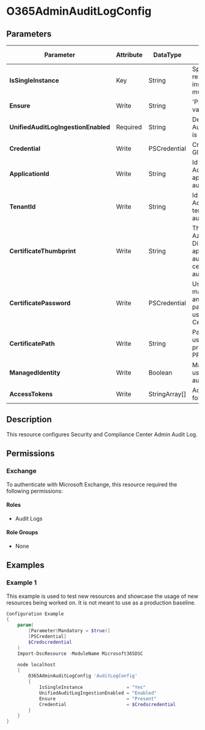 ﻿# O365AdminAuditLogConfig

## Parameters

| Parameter | Attribute | DataType | Description | Allowed Values |
| --- | --- | --- | --- | --- |
| **IsSingleInstance** | Key | String | Specifies the resource is a single instance, the value must be 'Yes' | `Yes` |
| **Ensure** | Write | String | 'Present' is the only value accepted. | `Present` |
| **UnifiedAuditLogIngestionEnabled** | Required | String | Determins if Unified Audit Log Ingestion is enabled | `Enabled`, `Disabled` |
| **Credential** | Write | PSCredential | Credentials of the Global Admin | |
| **ApplicationId** | Write | String | Id of the Azure Active Directory application to authenticate with. | |
| **TenantId** | Write | String | Id of the Azure Active Directory tenant used for authentication. | |
| **CertificateThumbprint** | Write | String | Thumbprint of the Azure Active Directory application's authentication certificate to use for authentication. | |
| **CertificatePassword** | Write | PSCredential | Username can be made up to anything but password will be used for CertificatePassword | |
| **CertificatePath** | Write | String | Path to certificate used in service principal usually a PFX file. | |
| **ManagedIdentity** | Write | Boolean | Managed ID being used for authentication. | |
| **AccessTokens** | Write | StringArray[] | Access token used for authentication. | |

## Description

This resource configures Security and Compliance Center Admin Audit Log.

## Permissions

### Exchange

To authenticate with Microsoft Exchange, this resource required the following permissions:

#### Roles

- Audit Logs

#### Role Groups

- None

## Examples

### Example 1

This example is used to test new resources and showcase the usage of new resources being worked on.
It is not meant to use as a production baseline.

```powershell
Configuration Example
{
    param(
        [Parameter(Mandatory = $true)]
        [PSCredential]
        $Credscredential
    )
    Import-DscResource -ModuleName Microsoft365DSC

    node localhost
    {
        O365AdminAuditLogConfig 'AuditLogConfig'
        {
            IsSingleInstance                = "Yes"
            UnifiedAuditLogIngestionEnabled = "Enabled"
            Ensure                          = "Present"
            Credential                      = $Credscredential
        }
    }
}
```

